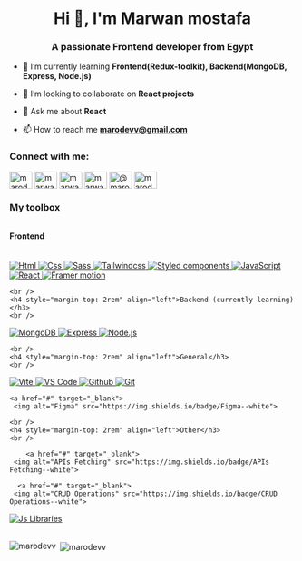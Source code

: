 <h1 align="center">Hi 👋, I'm Marwan mostafa</h1>
<h3 align="center">A passionate Frontend developer from Egypt</h3>

- 🌱 I’m currently learning **Frontend(Redux-toolkit), Backend(MongoDB, Express, Node.js)**

- 👯 I’m looking to collaborate on **React projects**

- 💬 Ask me about **React**

- 📫 How to reach me **marodevv@gmail.com**

<h3 align="left">Connect with me:</h3>
<p align="left">    
<a href="https://dev.to/marodevv" target="blank"><img align="center" src="https://raw.githubusercontent.com/rahuldkjain/github-profile-readme-generator/master/src/images/icons/Social/devto.svg" alt="marodevv" height="30" width="40" /></a>
<a href="https://linkedin.com/in/marwan-mostafa-4ba111210" target="blank"><img align="center" src="https://raw.githubusercontent.com/rahuldkjain/github-profile-readme-generator/master/src/images/icons/Social/linked-in-alt.svg" alt="marwan-mostafa-4ba111210" height="30" width="40" /></a>
<a href="https://fb.com/marwanmostafa24" target="blank"><img align="center" src="https://raw.githubusercontent.com/rahuldkjain/github-profile-readme-generator/master/src/images/icons/Social/facebook.svg" alt="marwanmostafa24" height="30" width="40" /></a>
<a href="https://instagram.com/marwan_mostafa24" target="blank"><img align="center" src="https://raw.githubusercontent.com/rahuldkjain/github-profile-readme-generator/master/src/images/icons/Social/instagram.svg" alt="marwan_mostafa24" height="30" width="40" /></a>
<a href="https://hashnode.com/@marodevv" target="blank"><img align="center" src="https://raw.githubusercontent.com/rahuldkjain/github-profile-readme-generator/master/src/images/icons/Social/hashnode.svg" alt="@marodevv" height="30" width="40" /></a>
<a href="https://www.leetcode.com/marodevv" target="blank"><img align="center" src="https://raw.githubusercontent.com/rahuldkjain/github-profile-readme-generator/master/src/images/icons/Social/leet-code.svg" alt="marodevv" height="30" width="40" /></a>
</p>

<h3 align="left">My toolbox</h3>
<div>
  <h4 style="margin-top: 2rem" align="left">Frontend</h3>
  <br />
  
  <a href="#" target="_blank"> 
     <img alt="Html" src="https://img.shields.io/badge/Html--white">
  </a>
  
  <a href="#" target="_blank"> 
     <img alt="Css" src="https://img.shields.io/badge/Css--white">
  </a>
  
  <a href="#" target="_blank"> 
     <img alt="Sass" src="https://img.shields.io/badge/Sass-white">
  </a>
  
  <a href="#" target="_blank"> 
     <img alt="Tailwindcss" src="https://img.shields.io/badge/Tailwindcss-white">
  </a>
  
  <a href="#" target="_blank"> 
     <img alt="Styled components" src="https://img.shields.io/badge/Styled components-white">
  </a>

  <a href="#" target="_blank"> 
     <img alt="JavaScript" src="https://img.shields.io/badge/JavaScript--white">
  </a>

  <a href="#" target="_blank"> 
     <img alt="React" src="https://img.shields.io/badge/React--white">
  </a>

  <a href="#" target="_blank"> 
     <img alt="Framer motion" src="https://img.shields.io/badge/Framer motion--white">
  </a>

    <br />
    <h4 style="margin-top: 2rem" align="left">Backend (currently learning)</h3>
    <br />

  <a href="#" target="_blank"> 
     <img alt="MongoDB" src="https://img.shields.io/badge/MongoDB--white">
  </a>
  
  <a href="#" target="_blank"> 
     <img alt="Express" src="https://img.shields.io/badge/Express--white">
  </a>
  
  <a href="#" target="_blank"> 
     <img alt="Node.js" src="https://img.shields.io/badge/Node.js--white">
  </a>

    <br />
    <h4 style="margin-top: 2rem" align="left">General</h3>
    <br />


  <a href="#" target="_blank"> 
     <img alt="Vite" src="https://img.shields.io/badge/Vite--white">
  </a>
  
  <a href="#" target="_blank"> 
     <img alt="VS Code" src="https://img.shields.io/badge/VS Code--white">
  </a>
  
  <a href="#" target="_blank"> 
     <img alt="Github" src="https://img.shields.io/badge/Github--white">
  </a>
  
  <a href="#" target="_blank"> 
     <img alt="Git" src="https://img.shields.io/badge/Git--white">
  </a>
  
    <a href="#" target="_blank"> 
     <img alt="Figma" src="https://img.shields.io/badge/Figma--white">
  </a>
  
    <br />
    <h4 style="margin-top: 2rem" align="left">Other</h3>
    <br />

        <a href="#" target="_blank"> 
     <img alt="APIs Fetching" src="https://img.shields.io/badge/APIs Fetching--white">
  </a>
  
      <a href="#" target="_blank"> 
     <img alt="CRUD Operations" src="https://img.shields.io/badge/CRUD Operations--white">
  </a>
      <a href="#" target="_blank"> 
     <img alt="Js Libraries" src="https://img.shields.io/badge/Js Libraries--white">
  </a>
  
</div>

<br />

<p><img align="left" src="https://github-readme-stats.vercel.app/api/top-langs?username=marodevv&show_icons=true&locale=en&layout=compact" alt="marodevv" /></p>

<p>&nbsp;<img align="center" src="https://github-readme-stats.vercel.app/api?username=marodevv&show_icons=true&locale=en" alt="marodevv" /></p>

